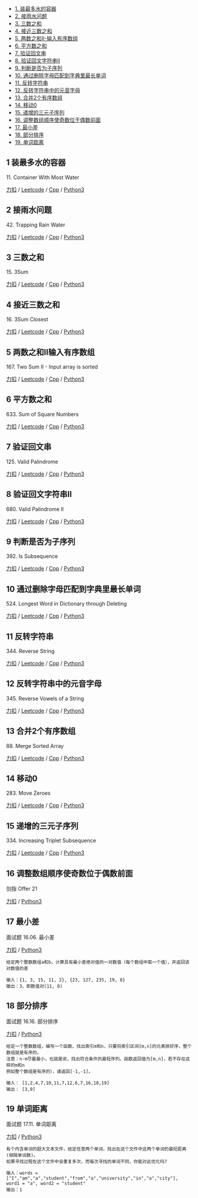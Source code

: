 <!-- GFM-TOC -->
* [1. 装最多水的容器](#1-装最多水的容器)
* [2. 接雨水问题](#2-接雨水问题)
* [3. 三数之和](#3-三数之和)
* [4. 接近三数之和](#4-接近三数之和)
* [5. 两数之和II-输入有序数组](#5-两数之和II输入有序数组)
* [6. 平方数之和](#6-平方数之和)
* [7. 验证回文串](#7-验证回文串)
* [8. 验证回文字符串Ⅱ](#8-验证回文字符串Ⅱ)
* [9. 判断是否为子序列](#9-判断是否为子序列)
* [10. 通过删除字母匹配到字典里最长单词](#10-通过删除字母匹配到字典里最长单词)
* [11. 反转字符串](#11-反转字符串)
* [12. 反转字符串中的元音字母](#12-反转字符串中的元音字母)
* [13. 合并2个有序数组](#13-合并2个有序数组)  
* [14. 移动0](#14-移动0)
* [15. 递增的三元子序列](#15-递增的三元子序列)
* [16. 调整数组顺序使奇数位于偶数前面](#16-调整数组顺序使奇数位于偶数前面)
* [17. 最小差](#17-最小差)
* [18. 部分排序](#18-部分排序)
* [19. 单词距离](#19-单词距离)

<!-- GFM-TOC -->

## 1 装最多水的容器
11\. Container With Most Water

[力扣](https://leetcode-cn.com/problems/container-with-most-water/) / [Leetcode](https://leetcode.com/problems/container-with-most-water/) / [Cpp](../algo_03_two_points/L11-m.cpp) / [Python3](../python-algorithm/algo_03_two_points/L11-m.py)

## 2 接雨水问题
42\. Trapping Rain Water

[力扣](https://leetcode-cn.com/problems/trapping-rain-water/submissions/) / [Leetcode](https://leetcode.com/problems/trapping-rain-water/submissions/) / [Cpp](../algo_03_two_points/L42-h.cpp) / [Python3](../python-algorithm/algo_03_two_points/L42-h.py)

## 3 三数之和
15\. 3Sum

[力扣](https://leetcode-cn.com/problems/3sum/) / [Leetcode](https://leetcode.com/problems/3sum/) / [Cpp](../algo_03_two_points/L15-m.cpp) / [Python3](../python-algorithm/algo_03_two_points/L15-m.py)

## 4 接近三数之和
16\. 3Sum Closest

[力扣](https://leetcode-cn.com/problems/3sum-closest/) / [Leetcode](https://leetcode.com/problems/3sum-closest/) / [Cpp](../algo_03_two_points/L16-m.cpp) / [Python3](../python-algorithm/algo_03_two_points/L16-m.py)

## 5 两数之和II输入有序数组
167\. Two Sum II - Input array is sorted

[力扣](https://leetcode-cn.com/problems/two-sum-ii-input-array-is-sorted/) / [Leetcode](https://leetcode.com/problems/two-sum-ii-input-array-is-sorted/) / [Cpp](../algo_03_two_points/L167.cpp) / [Python3](../python-algorithm/algo_03_two_points/L167.py)

## 6 平方数之和
633\. Sum of Square Numbers

[力扣](https://leetcode-cn.com/problems/sum-of-square-numbers/) / [Leetcode](https://leetcode.com/problems/sum-of-square-numbers/) / [Cpp](../algo_03_two_points/L633.cpp) / [Python3](../python-algorithm/algo_03_two_points/L633.py)

## 7 验证回文串
125\. Valid Palindrome

[力扣](https://leetcode-cn.com/problems/valid-palindrome/) / [Leetcode](https://leetcode.com/problems/valid-palindrome/) / [Cpp](../algo_03_two_points/L125.cpp) / [Python3](../python-algorithm/algo_03_two_points/L125.py)


## 8 验证回文字符串Ⅱ
680\. Valid Palindrome II

[力扣](https://leetcode-cn.com/problems/valid-palindrome-ii/) / [Leetcode](https://leetcode.com/problems/valid-palindrome-ii/) / [Cpp](../algo_03_two_points/L680.cpp) / [Python3](../python-algorithm/algo_03_two_points/L680.py)

## 9 判断是否为子序列
392\. Is Subsequence

[力扣](https://leetcode-cn.com/problems/is-subsequence/) / [Leetcode](https://leetcode.com/problems/is-subsequence/) / [Cpp](../algo_03_two_points/L392.cpp) / [Python3](../python-algorithm/algo_03_two_points/L392.py)


## 10 通过删除字母匹配到字典里最长单词
524\. Longest Word in Dictionary through Deleting

[力扣](https://leetcode-cn.com/problems/longest-word-in-dictionary-through-deleting/) / [Leetcode](https://leetcode.com/problems/longest-word-in-dictionary-through-deleting/) / [Cpp](../algo_03_two_points/L524-m.cpp) / [Python3](../python-algorithm/algo_03_two_points/L524-m.py)

## 11 反转字符串
344\. Reverse String

[力扣](https://leetcode-cn.com/problems/reverse-string/) / [Leetcode](https://leetcode.com/problems/reverse-string/) / [Cpp](../algo_03_two_points/L344.cpp) / [Python3](../python-algorithm/algo_03_two_points/L344.py)

## 12 反转字符串中的元音字母
345\. Reverse Vowels of a String

[力扣](https://leetcode-cn.com/problems/reverse-vowels-of-a-string/) / [Leetcode](https://leetcode.com/problems/reverse-vowels-of-a-string/) / [Cpp](../algo_03_two_points/L345.cpp) / [Python3](../python-algorithm/algo_03_two_points/L345.py)


## 13 合并2个有序数组
88\. Merge Sorted Array

[力扣](https://leetcode-cn.com/problems/merge-sorted-array/) / [Leetcode](https://leetcode.com/problems/merge-sorted-array/) / [Cpp](../algo_03_two_points/L88.cpp) / [Python3](../python-algorithm/algo_03_two_points/L88.py)

## 14 移动0
283\. Move Zeroes

[力扣](https://leetcode-cn.com/problems/move-zeroes/) / [Leetcode](https://leetcode.com/problems/move-zeroes/) / [Cpp](../algo_03_two_points/L283.cpp) / [Python3](../python-algorithm/algo_03_two_points/L283.py)

## 15 递增的三元子序列  
334\. Increasing Triplet Subsequence

[力扣](https://leetcode-cn.com/problems/increasing-triplet-subsequence/) / [Leetcode](https://leetcode.com/problems/increasing-triplet-subsequence/) / [Cpp](../algo_03_two_points/L334-m.cpp) / [Python3](../python-algorithm/algo_03_two_points/L334-m.py)

## 16 调整数组顺序使奇数位于偶数前面  
剑指 Offer 21   

[力扣](https://leetcode-cn.com/problems/diao-zheng-shu-zu-shun-xu-shi-qi-shu-wei-yu-ou-shu-qian-mian-lcof/) / [Python3](../python-algorithm/sword_point_offer/J21.py)    

## 17 最小差
面试题 16.06. 最小差  

[力扣](https://leetcode-cn.com/problems/smallest-difference-lcci/) / [Python3](../python-algorithm/algo_03_two_points/16.06.py) 
```
给定两个整数数组a和b，计算具有最小差绝对值的一对数值（每个数组中取一个值），并返回该对数值的差

输入：{1, 3, 15, 11, 2}, {23, 127, 235, 19, 8}
输出：3，即数值对(11, 8)
```

## 18 部分排序
面试题 16.16. 部分排序  

[力扣](https://leetcode-cn.com/problems/sub-sort-lcci/) / [Python3](../python-algorithm/algo_03_two_points/16.16.py)  
```
给定一个整数数组，编写一个函数，找出索引m和n，只要将索引区间[m,n]的元素排好序，整个数组就是有序的。
注意：n-m尽量最小，也就是说，找出符合条件的最短序列。函数返回值为[m,n]，若不存在这样的m和n
例如整个数组是有序的），请返回[-1,-1]。

输入： [1,2,4,7,10,11,7,12,6,7,16,18,19]
输出： [3,9]
```


## 19 单词距离  
面试题 17.11. 单词距离   

[力扣](https://leetcode-cn.com/problems/find-closest-lcci/) / [Python3](../python-algorithm/algo_03_two_points/17.11.py)  
```
有个内含单词的超大文本文件，给定任意两个单词，找出在这个文件中这两个单词的最短距离(相隔单词数)。
如果寻找过程在这个文件中会重复多次，而每次寻找的单词不同，你能对此优化吗?

输入：words = ["I","am","a","student","from","a","university","in","a","city"], word1 = "a", word2 = "student"
输出：1
```


